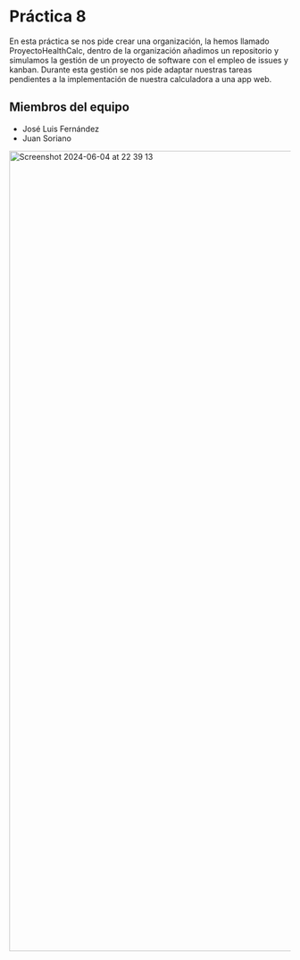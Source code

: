 # Práctica 8

En esta práctica se nos pide crear una organización, la hemos llamado ProyectoHealthCalc, dentro de la organización añadimos un repositorio y simulamos la gestión de un proyecto de software con el empleo de issues y kanban. 
Durante esta gestión se nos pide adaptar nuestras tareas pendientes a la implementación de nuestra calculadora a una app web.

## Miembros del equipo

- José Luis Fernández
- Juan Soriano

<img width="1434" alt="Screenshot 2024-06-04 at 22 39 13" src="https://github.com/ProyectoHealthCalc/proyecto/assets/131762623/381bc82e-3a18-4f67-91fb-343fcc94cede">
